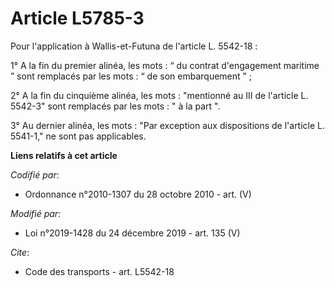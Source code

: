 # Article L5785-3

Pour l'application à Wallis-et-Futuna de l'article L. 5542-18 :

1° A la fin du premier alinéa, les mots : “ du contrat d'engagement maritime ” sont remplacés par les mots : “ de son
embarquement ” ;

2° A la fin du cinquième alinéa, les mots : "mentionné au III de l'article L. 5542-3" sont remplacés par les mots : " à la
part ".

3° Au dernier alinéa, les mots : "Par exception aux dispositions de l'article L. 5541-1," ne sont pas applicables.

**Liens relatifs à cet article**

_Codifié par_:

  - Ordonnance n°2010-1307 du 28 octobre 2010 - art. (V)

_Modifié par_:

  - Loi n°2019-1428 du 24 décembre 2019 - art. 135 (V)

_Cite_:

  - Code des transports - art. L5542-18
